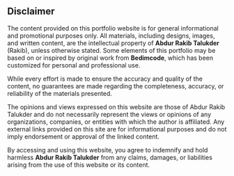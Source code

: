 ## Disclaimer

The content provided on this portfolio website is for general informational and promotional purposes only. All materials, including designs, images, and written content, are the intellectual property of **Abdur Rakib Talukder** (Rakib), unless otherwise stated. Some elements of this portfolio may be based on or inspired by original work from **Bedimcode**, which has been customized for personal and professional use.

While every effort is made to ensure the accuracy and quality of the content, no guarantees are made regarding the completeness, accuracy, or reliability of the materials presented.

The opinions and views expressed on this website are those of Abdur Rakib Talukder and do not necessarily represent the views or opinions of any organizations, companies, or entities with which the author is affiliated. Any external links provided on this site are for informational purposes and do not imply endorsement or approval of the linked content.

By accessing and using this website, you agree to indemnify and hold harmless **Abdur Rakib Talukder** from any claims, damages, or liabilities arising from the use of this website or its content.
